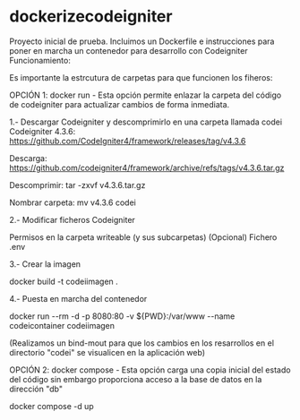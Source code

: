 # dockerizecodeigniter
Proyecto inicial de prueba. 
Incluimos un Dockerfile e instrucciones para poner en marcha un contenedor para desarrollo con Codeigniter
Funcionamiento:

Es importante la estrcutura de carpetas para que funcionen los fiheros:

OPCIÓN 1: docker run - Esta opción permite enlazar la carpeta del código de codeigniter para actualizar cambios de forma inmediata.

1.- Descargar Codeigniter y descomprimirlo en una carpeta llamada codei
   Codeigniter 4.3.6: https://github.com/CodeIgniter4/framework/releases/tag/v4.3.6

Descarga: https://github.com/codeigniter4/framework/archive/refs/tags/v4.3.6.tar.gz 

Descomprimir: tar -zxvf v4.3.6.tar.gz 

Nombrar carpeta: mv v4.3.6 codei 

	
2.- Modificar ficheros Codeigniter

Permisos en la carpeta writeable (y sus subcarpetas)
(Opcional) Fichero .env
	
3.- Crear la imagen

docker build -t codeiimagen .

4.- Puesta en marcha del contenedor

docker run --rm -d -p 8080:80 -v ${PWD}:/var/www --name codeicontainer codeiimagen

(Realizamos un bind-mout para que los cambios en los resarrollos en el directorio "codei" se visualicen en la aplicación web)

OPCIÓN 2: docker compose - Esta opción carga una copia inicial del estado del código sin embargo proporciona acceso a la base de datos en la dirección "db"

docker compose -d up
